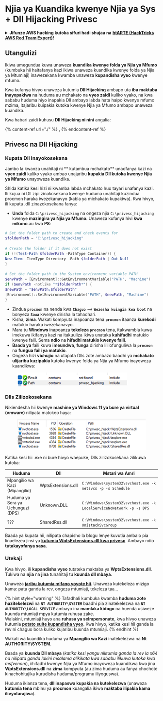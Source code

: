 # Njia ya Kuandika kwenye Njia ya Sys + Dll Hijacking Privesc

<details>

<summary><strong>Jifunze AWS hacking kutoka sifuri hadi shujaa na</strong> <a href="https://training.hacktricks.xyz/courses/arte"><strong>htARTE (HackTricks AWS Red Team Expert)</strong></a><strong>!</strong></summary>

Njia nyingine za kusaidia HackTricks:

* Ikiwa unataka kuona **kampuni yako ikitangazwa kwenye HackTricks** au **kupakua HackTricks kwa PDF** Angalia [**MIPANGO YA USAJILI**](https://github.com/sponsors/carlospolop)!
* Pata [**bidhaa rasmi za PEASS & HackTricks**](https://peass.creator-spring.com)
* Gundua [**Familia ya PEASS**](https://opensea.io/collection/the-peass-family), mkusanyiko wetu wa [**NFTs**](https://opensea.io/collection/the-peass-family) ya kipekee
* **Jiunge na** 💬 [**Kikundi cha Discord**](https://discord.gg/hRep4RUj7f) au [**kikundi cha telegram**](https://t.me/peass) au **tufuate** kwenye **Twitter** 🐦 [**@carlospolopm**](https://twitter.com/hacktricks\_live)**.**
* **Shiriki mbinu zako za udukuzi kwa kuwasilisha PRs kwa** [**HackTricks**](https://github.com/carlospolop/hacktricks) na [**HackTricks Cloud**](https://github.com/carlospolop/hacktricks-cloud) repos za github.

</details>

## Utangulizi

Ikiwa umegundua kuwa unaweza **kuandika kwenye folda ya Njia ya Mfumo** (kumbuka hii haitafanya kazi ikiwa unaweza kuandika kwenye folda ya Njia ya Mtumiaji) inawezekana kwamba unaweza **kupandisha vyeo** kwenye mfumo.

Kwa kufanya hivyo unaweza kutumia **Dll Hijacking** ambapo uta **iba maktaba inayopakiwa** na huduma au mchakato na **vyeo zaidi** kuliko vyako, na kwa sababu huduma hiyo inapakia Dll ambayo labda hata haipo kwenye mfumo mzima, itajaribu kuipakia kutoka kwenye Njia ya Mfumo ambapo unaweza kuandika.

Kwa habari zaidi kuhusu **Dll Hijacking ni nini** angalia:

{% content-ref url="./" %}
[.](./)
{% endcontent-ref %}

## Privesc na Dll Hijacking

### Kupata Dll Inayokosekana

Jambo la kwanza unahitaji ni ** kutambua mchakato** unaofanya kazi na **vyeo zaidi** kuliko vyako ambao unajaribu **kupakia Dll kutoka kwenye Njia ya Mfumo** unayoweza kuandika.

Shida katika kesi hizi ni kwamba labda mchakato huo tayari unafanya kazi. Ili kujua ni Dll zipi zinakosekana kwenye huduma unahitaji kuzindua procmon haraka iwezekanavyo (kabla ya michakato kupakiwa). Kwa hivyo, ili kupata .dll zinazokosekana fanya:

* **Unda** folda `C:\privesc_hijacking` na ongeza njia `C:\privesc_hijacking` kwenye **mazingira ya Njia ya Mfumo**. Unaweza kufanya hivi **kwa mikono** au kwa **PS**:
```powershell
# Set the folder path to create and check events for
$folderPath = "C:\privesc_hijacking"

# Create the folder if it does not exist
if (!(Test-Path $folderPath -PathType Container)) {
New-Item -ItemType Directory -Path $folderPath | Out-Null
}

# Set the folder path in the System environment variable PATH
$envPath = [Environment]::GetEnvironmentVariable("PATH", "Machine")
if ($envPath -notlike "*$folderPath*") {
$newPath = "$envPath;$folderPath"
[Environment]::SetEnvironmentVariable("PATH", $newPath, "Machine")
}
```
* Zindua **`procmon`** na nenda kwa **`Chaguo`** --> **`Wezesha kuingia kwa boot`** na bonyeza **`Sawa`** kwenye dirisha la tahadhari.
* Kisha, **zima**. Wakati kompyuta inapoanza tena **`procmon`** itaanza **kurekodi** matukio haraka iwezekanavyo.
* Mara tu **Windows** inapoanza **tekeleza `procmon`** tena, itakwambia kuwa imekuwa ikifanya kazi na itakuuliza ikiwa unataka **kuhifadhi** matukio kwenye faili. Sema **ndio** na **hifadhi matukio kwenye faili**.
* **Baada ya** faili kuwa **imeundwa**, **funga** dirisha lililofunguliwa la **`procmon`** na **fungua faili ya matukio**.
* Ongeza hizi **vichujio** na utapata Dlls zote ambazo baadhi ya **mchakato ulijaribu kuzipakia** kutoka kwenye folda ya Njia ya Mfumo inayoweza kuandikwa:

<figure><img src="../../../.gitbook/assets/image (945).png" alt=""><figcaption></figcaption></figure>

### Dlls Zilizokosekana

Nikiendesha hii kwenye **mashine ya Windows 11 ya bure ya virtual (vmware)** nilipata matokeo haya:

<figure><img src="../../../.gitbook/assets/image (607).png" alt=""><figcaption></figcaption></figure>

Katika kesi hii .exe ni bure hivyo waepuke, Dlls zilizokosekana zilikuwa kutoka:

| Huduma                         | Dll                | Mstari wa Amri                                                             |
| ------------------------------- | ------------------ | -------------------------------------------------------------------- |
| Mpangilio wa Kazi (Mipangilio)       | WptsExtensions.dll | `C:\Windows\system32\svchost.exe -k netsvcs -p -s Schedule`          |
| Huduma ya Sera ya Uchunguzi (DPS) | Unknown.DLL        | `C:\Windows\System32\svchost.exe -k LocalServiceNoNetwork -p -s DPS` |
| ???                             | SharedRes.dll      | `C:\Windows\system32\svchost.exe -k UnistackSvcGroup`                |

Baada ya kupata hii, nilipata chapisho la blogu lenye kuvutia ambalo pia linaelezea jinsi ya [**kutumia WptsExtensions.dll kwa privesc**](https://juggernaut-sec.com/dll-hijacking/#Windows\_10\_Phantom\_DLL\_Hijacking\_-\_WptsExtensionsdll). Ambayo ndio **tutakayofanya sasa**.

### Utekaji

Kwa hivyo, ili **kupandisha vyeo** tutateka maktaba ya **WptsExtensions.dll**. Tukiwa na **njia** na **jina** tunahitaji tu **kuunda dll mbaya**.

Unaweza [**jaribu kutumia mifano yoyote hii**](./#kuunda-na-kukusanya-dlls). Unaweza kutekeleza mizigo kama: pata ganda la rev, ongeza mtumiaji, tekeleza taa...

{% hint style="warning" %}
Tafadhali kumbuka kwamba **huduma zote hazitekelezwi** na **`NT AUTHORITY\SYSTEM`** baadhi pia zinatekelezwa na **`NT AUTHORITY\LOCAL SERVICE`** ambayo ina **mamlaka kidogo** na huenda usiweze kuunda mtumiaji mpya kutumia ruhusa zake.\
Walakini, mtumiaji huyo ana **ruhusa ya seImpersonate**, kwa hivyo unaweza kutumia [**potato suite kupandisha vyeo**](../roguepotato-and-printspoofer.md). Kwa hivyo, katika kesi hii ganda la rev ni chaguo bora kuliko kujaribu kuunda mtumiaji.
{% endhint %}

Wakati wa kuandika huduma ya **Mpangilio wa Kazi** inatekelezwa na **Nt AUTHORITY\SYSTEM**.

Baada ya **kuunda Dll mbaya** (_katika kesi yangu nilitumia ganda la rev la x64 na nilipata ganda lakini msalama alikikata kwa sababu ilikuwa kutoka kwa msfvenom_), iihifadhi kwenye Njia ya Mfumo inayoweza kuandikwa kwa jina **WptsExtensions.dll** na **zima** kompyuta (au zima huduma au fanya chochote kinachohitajika kurudisha huduma/programu iliyoguswa).

Huduma ikianza tena, **dll inapaswa kupakia na kutekelezwa** (unaweza **kutumia tena** mbinu ya **procmon** kuangalia ikiwa **maktaba ilipakia kama ilivyotarajiwa**).
